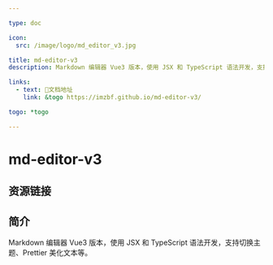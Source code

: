 ```yaml
---

type: doc

icon:
  src: /image/logo/md_editor_v3.jpg

title: md-editor-v3
description: Markdown 编辑器 Vue3 版本，使用 JSX 和 TypeScript 语法开发，支持切换主题、Prettier 美化文本等。

links:
  - text: 📖文档地址
    link: &togo https://imzbf.github.io/md-editor-v3/

togo: *togo

---
```


<ShowLogo />

# md-editor-v3

<ShowBreadcrumb />

## 资源链接

<ShowLinks />

## 简介

Markdown 编辑器 Vue3 版本，使用 JSX 和 TypeScript 语法开发，支持切换主题、Prettier 美化文本等。
